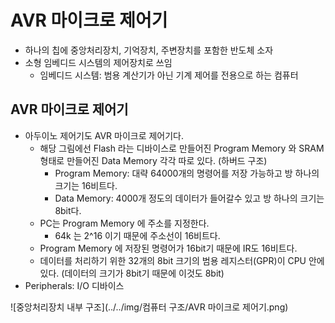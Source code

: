 # AVR 마이크로 제어기
* 하나의 칩에 중앙처리장치, 기억장치, 주변장치를 포함한 반도체 소자
* 소형 임베디드 시스템의 제어장치로 쓰임
  * 임베디드 시스템: 범용 계산기가 아닌 기계 제어를 전용으로 하는 컴퓨터

## AVR 마이크로 제어기
* 아두이노 제어기도 AVR 마이크로 제어기다.
  * 해당 그림에선 Flash 라는 디바이스로 만들어진 Program Memory 와 SRAM 형태로 만들어진 Data Memory 각각 따로 있다. (하버드 구조)
    * Program Memory: 대략 64000개의 명령어를 저장 가능하고 방 하나의 크기는 16비트다.
    * Data Memory: 4000개 정도의 데이터가 들어갈수 있고 방 하나의 크기는 8bit다.
  * PC는 Program Memory 에 주소를 지정한다.
    * 64k 는 2^16 이기 때문에 주소선이 16비트다.
  * Program Memory 에 저장된 명령어가 16bit기 때문에 IR도 16비트다.
  * 데이터를 처리하기 위한 32개의 8bit 크기의 범용 레지스터(GPR)이 CPU 안에 있다. (데이터의 크기가 8bit기 때문에 이것도 8bit) 
* Peripherals: I/O 디바이스

![중앙처리장치 내부 구조](../../img/컴퓨터 구조/AVR 마이크로 제어기.png)
